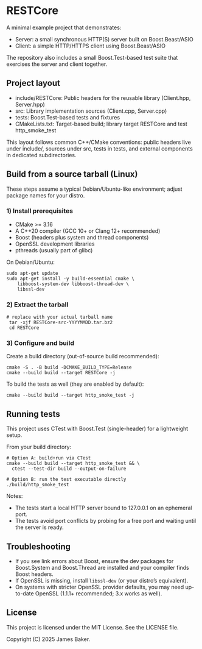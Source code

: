 # RESTCore

A minimal example project that demonstrates:
- Server: a small synchronous HTTP(S) server built on Boost.Beast/ASIO
- Client: a simple HTTP/HTTPS client using Boost.Beast/ASIO

The repository also includes a small Boost.Test-based test suite that exercises the server and client together.


## Project layout
- include/RESTCore: Public headers for the reusable library (Client.hpp, Server.hpp)
- src: Library implementation sources (Client.cpp, Server.cpp)
- tests: Boost.Test-based tests and fixtures
- CMakeLists.txt: Target-based build; library target RESTCore and test http_smoke_test

This layout follows common C++/CMake conventions: public headers live under include/<project>, sources under src, tests in tests, and external components in dedicated subdirectories.

## Build from a source tarball (Linux)
These steps assume a typical Debian/Ubuntu-like environment; adjust package names for your distro.

### 1) Install prerequisites
- CMake >= 3.16
- A C++20 compiler (GCC 10+ or Clang 12+ recommended)
- Boost (headers plus system and thread components)
- OpenSSL development libraries
- pthreads (usually part of glibc)

On Debian/Ubuntu:
```
sudo apt-get update
sudo apt-get install -y build-essential cmake \
    libboost-system-dev libboost-thread-dev \
    libssl-dev
```

### 2) Extract the tarball
```
# replace with your actual tarball name
 tar -xjf RESTCore-src-YYYYMMDD.tar.bz2
 cd RESTCore
```

### 3) Configure and build
Create a build directory (out-of-source build recommended):
```
cmake -S . -B build -DCMAKE_BUILD_TYPE=Release
cmake --build build --target RESTCore -j
```

To build the tests as well (they are enabled by default):
```
cmake --build build --target http_smoke_test -j
```



## Running tests
This project uses CTest with Boost.Test (single-header) for a lightweight setup.

From your build directory:
```
# Option A: build+run via CTest
cmake --build build --target http_smoke_test && \
  ctest --test-dir build --output-on-failure

# Option B: run the test executable directly
./build/http_smoke_test
```

Notes:
- The tests start a local HTTP server bound to 127.0.0.1 on an ephemeral port.
- The tests avoid port conflicts by probing for a free port and waiting until the server is ready.


## Troubleshooting
- If you see link errors about Boost, ensure the dev packages for Boost.System and Boost.Thread are installed and your compiler finds Boost headers.
- If OpenSSL is missing, install `libssl-dev` (or your distro’s equivalent).
- On systems with stricter OpenSSL provider defaults, you may need up-to-date OpenSSL (1.1.1+ recommended; 3.x works as well).


## License
This project is licensed under the MIT License. See the LICENSE file.

Copyright (C) 2025 James Baker.
